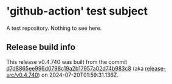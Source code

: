# 'github-action' test subject

A test repository. Nothing to see here.


## Release build info

This release v0.4.740 was built from the commit [d7d8865ee996d0798c19a2b17957a02d74b983c8](https://github.com/kattecon/gh-release-test-ga/tree/d7d8865ee996d0798c19a2b17957a02d74b983c8) (aka [release-src/v0.4.740](https://github.com/kattecon/gh-release-test-ga/tree/release-src/v0.4.740)) on 2024-07-20T01:59:31.136Z.
        